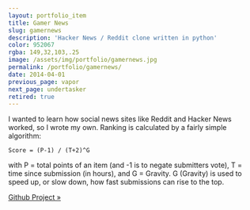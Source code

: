 ```yaml
---
layout: portfolio_item
title: Gamer News
slug: gamernews
description: 'Hacker News / Reddit clone written in python'
color: 952067
rgba: 149,32,103,.25
image: /assets/img/portfolio/gamernews.jpg
permalink: /portfolio/gamernews/
date: 2014-04-01
previous_page: vapor
next_page: undertasker
retired: true
---
```


I wanted to learn how social news sites like Reddit and Hacker News worked, so I wrote my own. Ranking is calculated by a fairly simple algorithm:

`Score = (P-1) / (T+2)^G`

with P = total points of an item (and -1 is to negate submitters vote), T = time since submission (in hours), and G = Gravity. G (Gravity) is used to speed up, or slow down, how fast submissions can rise to the top.

[Github Project &raquo;](https://github.com/underlost/gamernews)
